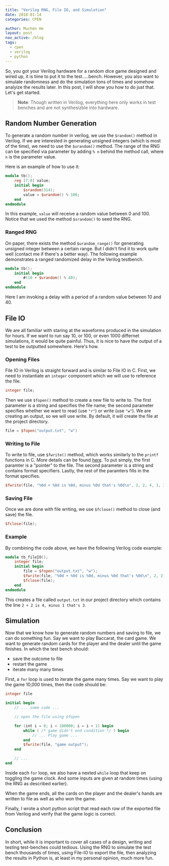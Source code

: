 ```yaml
---
title: "Verilog RNG, File IO, and Simulation"
date: 2018-01-14
categories: CPEN

author: Muchen He
layout: post
nav_active: /blog
tags:
  - cpen
  - verilog
  - python
---
```


<!-- This is how to add TOC -->
<!-- - Random Number Generation
    - Ranged RNG
- File IO
    - Opening Files
    - Writing to File
    - Saving File
    - Example
- Simulation
- Conclusion
{:toc} -->

So, you got your Verilog hardware for a random dice game designed and wired up, it is time to put it to the test.....bench. However, you also want to simulate randomness and do the simulation tons of times and somehow analyize the results later. In this post, I will show you how to do just that. Let's get started.

<!-- excerpt -->

> **Note**: Though written in Verilog, everything here only works in test benches and are not synthesizble into hardware.

## Random Number Generation

To generate a random number in verilog, we use the `$random()` method in Verilog. If we are interested in generating unsigned integers (which is most of the time), we need to use the `$urandom()` method. The range of the RNG can be specified via parameter by adding `% n` behind the method call, where `n` is the parameter value.

Here is an example of how to use it:

```verilog
module tb();
    reg [7:0] value;
    initial begin
        $srandom(314);
        value = $urandom() % 100;
    end
endmodule
```

In this example, `value` will receive a random value between 0 and 100. Notice that we used the method `$srandom()` to seed the RNG.

### Ranged RNG

On paper, there exists the method `$urandom_range()` for generating unsigned integer between a certain range. But I didn't find it to work quite well (contact me if there's a better way). The following example demonstrates a ranged randomized delay in the Verilog testbench.

```verilog
module tb();
    initial begin
        #(10 + $urandom() % 40);
    end
endmodule
```

Here I am invoking a delay with a period of a random value between 10 and 40.

## File IO

We are all familiar with staring at the waveforms produced in the simulation for hours. If we want to run say 10, or 100, or even 1000 differnet simulations, it would be quite painful. Thus, it is nice to have the output of a test to be outputted somewhere. Here's how.

### Opening Files

File IO in Verilog is straight forward and is similar to File IO in C. First, we need to instantiate an `integer` component which we will use to reference the file.

```verilog
integer file;
```

Then we use `$fopen()` method to create a new file to write to. The first parameter is a string and specifies the file name; the second parameter specifies whether we want to read (use `"r"`) or write (use `"w"`). We are creating an output, so we will use write. By default, it will create the file at the project directory.

```verilog
file = $fopen("output.txt", "w")
```

### Writing to File

To write to file, use `$fwrite()` method, which works similarly to the `printf` functions in C. More details can be found [here](https://www.csee.umbc.edu/portal/help/VHDL/verilog/system.html). To put simply, the first paramter is a "pointer" to the file. The second parameter is a string and contains format specifiers. Lastly, the rest of the paramters fills in the format specifies.

```verilog
$fwrite(file, "%0d + %0d is %0d, minus %0d that's %0d\n", 2, 2, 4, 1, 3);
```

### Saving File

Once we are done with file writing, we use `$fclose()` method to close (and save) the file.

```verilog
$fclose(file);
```

### Example

By combining the code above, we have the following Verilog code example:

```verilog
module tb_fileIO();
    integer file;
    initial begin
        file = $fopen("output.txt", "w");
        $fwrite(file, "%0d + %0d is %0d, minus %0d that's %0d\n", 2, 2, 4, 1, 3);
        $fclose(file);
    end
endmodule
```

This creates a file called `output.txt` in our project directory which contains the line `2 + 2 is 4, minus 1 that's 3`.

## Simulation

Now that we know how to generate random numbers and saving to file, we can do something fun. Say we want to play Baccarat, the card game. We want to generate random cards for the player and the dealer until the game finishes. In which the test bench should:

- save the outcome to file
- restart the game
- iterate many many times

First, a `for` loop is used to iterate the game many times. Say we want to play the game 10,000 times, then the code should be:

```verilog
integer file

initial begin
    // ... some code ...

    // open the file using $fopen

    for (int i = 0; i < 100000; i = i + 1) begin
        while ( /* game didn't end condition */ ) begin
            // ... Play game ...
        end
        $fwrite(file, "game output");
    end

    // ...
end
```

Inside each `for` loop, we also have a nexted `while` loop that keep on toggling the game clock. And some inputs are given at random times (using the RNG as described earlier).

When the game ends, all the cards on the player and the dealer's hands are written to file as well as who won the game.

Finally, I wrote a short python script that read each row of the exported file from Verilog and verify that the game logic is correct.

## Conclusion

In short, while it is important to cover all cases of a design, writing and testing test-benches could tedious. Using the RNG to simulate the test bench thousands of times, using File-IO to export the file, then analyzing the results in Python is, at least in my personal opinion, much more fun.
